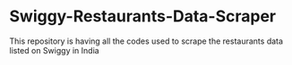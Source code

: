 # Swiggy-Restaurants-Data-Scraper
This repository is having all the codes used to scrape the restaurants data listed on Swiggy in India
